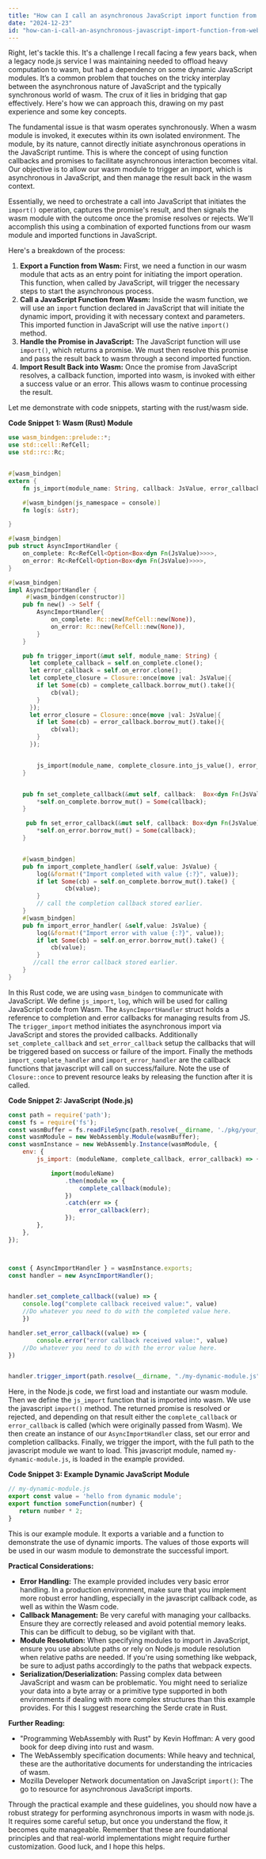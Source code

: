 ```yaml
---
title: "How can I call an asynchronous JavaScript import function from WebAssembly (Rust) in Node.js?"
date: "2024-12-23"
id: "how-can-i-call-an-asynchronous-javascript-import-function-from-webassembly-rust-in-nodejs"
---
```


Right, let's tackle this. It's a challenge I recall facing a few years back, when a legacy node.js service I was maintaining needed to offload heavy computation to wasm, but had a dependency on some dynamic JavaScript modules. It’s a common problem that touches on the tricky interplay between the asynchronous nature of JavaScript and the typically synchronous world of wasm. The crux of it lies in bridging that gap effectively. Here's how we can approach this, drawing on my past experience and some key concepts.

The fundamental issue is that wasm operates synchronously. When a wasm module is invoked, it executes within its own isolated environment. The module, by its nature, cannot directly initiate asynchronous operations in the JavaScript runtime. This is where the concept of using function callbacks and promises to facilitate asynchronous interaction becomes vital. Our objective is to allow our wasm module to trigger an import, which is asynchronous in JavaScript, and then manage the result back in the wasm context.

Essentially, we need to orchestrate a call into JavaScript that initiates the `import()` operation, captures the promise's result, and then signals the wasm module with the outcome once the promise resolves or rejects. We'll accomplish this using a combination of exported functions from our wasm module and imported functions in JavaScript.

Here's a breakdown of the process:

1.  **Export a Function from Wasm:** First, we need a function in our wasm module that acts as an entry point for initiating the import operation. This function, when called by JavaScript, will trigger the necessary steps to start the asynchronous process.
2.  **Call a JavaScript Function from Wasm:** Inside the wasm function, we will use an `import` function declared in JavaScript that will initiate the dynamic import, providing it with necessary context and parameters. This imported function in JavaScript will use the native `import()` method.
3.  **Handle the Promise in JavaScript:** The JavaScript function will use `import()`, which returns a promise. We must then resolve this promise and pass the result back to wasm through a second imported function.
4.  **Import Result Back into Wasm:** Once the promise from JavaScript resolves, a callback function, imported into wasm, is invoked with either a success value or an error. This allows wasm to continue processing the result.

Let me demonstrate with code snippets, starting with the rust/wasm side.

**Code Snippet 1: Wasm (Rust) Module**

```rust
use wasm_bindgen::prelude::*;
use std::cell::RefCell;
use std::rc::Rc;


#[wasm_bindgen]
extern {
    fn js_import(module_name: String, callback: JsValue, error_callback: JsValue);

    #[wasm_bindgen(js_namespace = console)]
    fn log(s: &str);

}

#[wasm_bindgen]
pub struct AsyncImportHandler {
    on_complete: Rc<RefCell<Option<Box<dyn Fn(JsValue)>>>>,
    on_error: Rc<RefCell<Option<Box<dyn Fn(JsValue)>>>>,
}

#[wasm_bindgen]
impl AsyncImportHandler {
     #[wasm_bindgen(constructor)]
    pub fn new() -> Self {
        AsyncImportHandler{
            on_complete: Rc::new(RefCell::new(None)),
            on_error: Rc::new(RefCell::new(None)),
        }
    }

    pub fn trigger_import(&mut self, module_name: String) {
      let complete_callback = self.on_complete.clone();
      let error_callback = self.on_error.clone();
      let complete_closure = Closure::once(move |val: JsValue|{
        if let Some(cb) = complete_callback.borrow_mut().take(){
            cb(val);
        }
      });
      let error_closure = Closure::once(move |val: JsValue|{
        if let Some(cb) = error_callback.borrow_mut().take(){
            cb(val);
        }
      });


        js_import(module_name, complete_closure.into_js_value(), error_closure.into_js_value());
    }


    pub fn set_complete_callback(&mut self, callback:  Box<dyn Fn(JsValue)>){
        *self.on_complete.borrow_mut() = Some(callback);
    }

     pub fn set_error_callback(&mut self, callback: Box<dyn Fn(JsValue)>){
        *self.on_error.borrow_mut() = Some(callback);
    }


    #[wasm_bindgen]
    pub fn import_complete_handler( &self,value: JsValue) {
        log(&format!("Import completed with value {:?}", value));
        if let Some(cb) = self.on_complete.borrow_mut().take() {
                cb(value);
        }
        // call the completion callback stored earlier.
    }
    #[wasm_bindgen]
    pub fn import_error_handler( &self,value: JsValue) {
        log(&format!("Import error with value {:?}", value));
        if let Some(cb) = self.on_error.borrow_mut().take() {
            cb(value);
        }
       //call the error callback stored earlier.
    }
}
```

In this Rust code, we are using `wasm_bindgen` to communicate with JavaScript. We define `js_import`, `log`, which will be used for calling JavaScript code from Wasm. The `AsyncImportHandler` struct holds a reference to completion and error callbacks for managing results from JS. The `trigger_import` method initiates the asynchronous import via JavaScript and stores the provided callbacks. Additionally `set_complete_callback` and `set_error_callback` setup the callbacks that will be triggered based on success or failure of the import. Finally the methods `import_complete_handler` and `import_error_handler` are the callback functions that javascript will call on success/failure. Note the use of `Closure::once` to prevent resource leaks by releasing the function after it is called.

**Code Snippet 2: JavaScript (Node.js)**

```javascript
const path = require('path');
const fs = require('fs');
const wasmBuffer = fs.readFileSync(path.resolve(__dirname, './pkg/your_wasm_file_bg.wasm')); //replace with the name of your wasm module.
const wasmModule = new WebAssembly.Module(wasmBuffer);
const wasmInstance = new WebAssembly.Instance(wasmModule, {
    env: {
        js_import: (moduleName, complete_callback, error_callback) => {

            import(moduleName)
                .then(module => {
                    complete_callback(module);
                })
                .catch(err => {
                    error_callback(err);
                });
        },
    },
});



const { AsyncImportHandler } = wasmInstance.exports;
const handler = new AsyncImportHandler();


handler.set_complete_callback((value) => {
    console.log("complete callback received value:", value)
    //Do whatever you need to do with the completed value here.
    })

handler.set_error_callback((value) => {
        console.error("error callback received value:", value)
    //Do whatever you need to do with the error value here.
})


handler.trigger_import(path.resolve(__dirname, "./my-dynamic-module.js")) // replace with your module path.

```

Here, in the Node.js code, we first load and instantiate our wasm module. Then we define the `js_import` function that is imported into wasm. We use the javascript `import()` method. The returned promise is resolved or rejected, and depending on that result either the `complete_callback` or `error_callback` is called (which were originally passed from Wasm). We then create an instance of our `AsyncImportHandler` class, set our error and completion callbacks. Finally, we trigger the import, with the full path to the javascript module we want to load. This javascript module, named `my-dynamic-module.js`, is loaded in the example provided.

**Code Snippet 3: Example Dynamic JavaScript Module**

```javascript
// my-dynamic-module.js
export const value = 'hello from dynamic module';
export function someFunction(number) {
   return number * 2;
}
```

This is our example module. It exports a variable and a function to demonstrate the use of dynamic imports. The values of those exports will be used in our wasm module to demonstrate the successful import.

**Practical Considerations:**

*   **Error Handling:** The example provided includes very basic error handling. In a production environment, make sure that you implement more robust error handling, especially in the javascript callback code, as well as within the Wasm code.
*   **Callback Management:**  Be very careful with managing your callbacks.  Ensure they are correctly released and avoid potential memory leaks. This can be difficult to debug, so be vigilant with that.
*   **Module Resolution:** When specifying modules to import in JavaScript, ensure you use absolute paths or rely on Node.js module resolution when relative paths are needed. If you're using something like webpack, be sure to adjust paths accordingly to the paths that webpack expects.
*   **Serialization/Deserialization:** Passing complex data between JavaScript and wasm can be problematic. You might need to serialize your data into a byte array or a primitive type supported in both environments if dealing with more complex structures than this example provides. For this I suggest researching the Serde crate in Rust.

**Further Reading:**

*   "Programming WebAssembly with Rust" by Kevin Hoffman: A very good book for deep diving into rust and wasm.
*   The WebAssembly specification documents: While heavy and technical, these are the authoritative documents for understanding the intricacies of wasm.
*   Mozilla Developer Network documentation on JavaScript `import()`: The go to resource for asynchronous JavaScript imports.

Through the practical example and these guidelines, you should now have a robust strategy for performing asynchronous imports in wasm with node.js. It requires some careful setup, but once you understand the flow, it becomes quite manageable. Remember that these are foundational principles and that real-world implementations might require further customization. Good luck, and I hope this helps.
